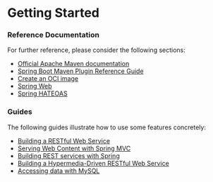 # Getting Started

### Reference Documentation
For further reference, please consider the following sections:

* [Official Apache Maven documentation](https://maven.apache.org/guides/index.html)
* [Spring Boot Maven Plugin Reference Guide](https://docs.spring.io/spring-boot/docs/2.4.4/maven-plugin/reference/html/)
* [Create an OCI image](https://docs.spring.io/spring-boot/docs/2.4.4/maven-plugin/reference/html/#build-image)
* [Spring Web](https://docs.spring.io/spring-boot/docs/2.4.4/reference/htmlsingle/#boot-features-developing-web-applications)
* [Spring HATEOAS](https://docs.spring.io/spring-boot/docs/2.4.4/reference/htmlsingle/#boot-features-spring-hateoas)

### Guides
The following guides illustrate how to use some features concretely:

* [Building a RESTful Web Service](https://spring.io/guides/gs/rest-service/)
* [Serving Web Content with Spring MVC](https://spring.io/guides/gs/serving-web-content/)
* [Building REST services with Spring](https://spring.io/guides/tutorials/bookmarks/)
* [Building a Hypermedia-Driven RESTful Web Service](https://spring.io/guides/gs/rest-hateoas/)
* [Accessing data with MySQL](https://spring.io/guides/gs/accessing-data-mysql/)

